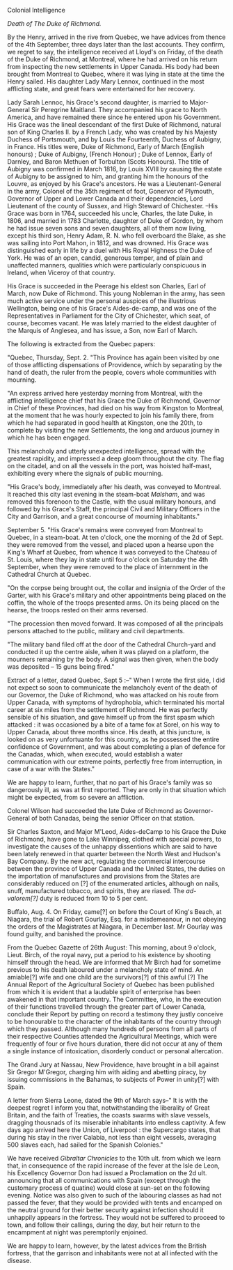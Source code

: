 Colonial Intelligence*Death  of The Duke  of Richmond.*By the Henry, arrived in the rive from Quebec, we have advices from thence of the 4th September, three days later than the last accounts. They confirm, we regret to say, the intelligence received at Lloyd's on Friday, of the death of the Duke of Richmond, at Montreal, where he had arrived on his return from inspecting the new settlements in Upper Canada. His body had been brought from Montreal to Quebec, where it was lying in state at the time the Henry sailed. His daughter Lady Mary Lennox, continued in the most afflicting state, and great fears were entertained for her recovery.Lady Sarah Lennoc, his Grace's second daughter, is married to Major-General Sir Peregrine Maitland. They accompanied his grace to North America, and have remained there since he entered upon his Government. His Grace was the lineal descendant of the first Duke of Richmond, natural son of King Charles II. by a French Lady, who was created by his Majesty Duchess of Portsmouth, and by Louis the Fourteenth, Duchess of Aubigny, in France. His titles were, Duke of Richmond, Early of March (English honours) ; Duke of Aubigny, (French Honour) ; Duke of Lennox, Early of Darnley, and Baron Methuen of Torbulton (Scots Honours). The title of Aubigny was confirmed in March 1816, by Louis XVIII by causing the estate of Aubigny to be assigned to him, and granting him the honours of the Louvre, as enjoyed by his Grace's ancestors. He was a Lieutenant-General in the army, Colonel of the 35th regiment of foot, Gonervor of Plymouth, Governor of Upper and Lower Canada and their dependencies, Lord Lieutenant of the county of Sussex, and High Steward of Chichester. –His Grace was born in 1764, succeeded his uncle, Charles, the late Duke, in 1806, and married in 1783 Charlotte, daughter of Duke of Gordon, by whom he had issue seven sons and seven daughters, all of them now living, except his third son, Henry Adam, R. N. who fell overboard the Blake, as she was sailing into Port Mahon, in 1812, and was drowned. His Grace was distinguished early in life by a duel with His Royal Highness the Duke of York. He was of an open, candid, generous temper, and of plain and unaffected manners, qualities which were particularly conspicuous in Ireland, when Viceroy of that country.His Grace is succeeded in the Peerage his eldest son Charles, Earl of March, now Duke of Richmond. This young Nobleman in the army, has seen much active service under the personal auspices of the illustrious Wellington, being one of his Grace's Aides-de-camp, and was one of the Representatives in Parliament for the City of Chichester, which seat, of course, becomes vacant. He was lately married to the eldest daughter of the Marquis of Anglesea, and has issue, a Son, now Earl of March.The following is extracted from the Quebec papers:"Quebec, Thursday, Sept. 2. "This Province has again been visited by one of those afflicting dispensations of Providence, which by separating by the hand of death, the ruler from the people, covers whole communities with mourning."An express arrived here yesterday morning from Montreal, with the afflicting intelligence chief that his Grace the Duke of Richmond, Governor in Chief of these Provinces, had died on his way from Kingston to Montreal, at the moment that he was hourly expected to join his family there, from which he had separated in good health at Kingston, one the 20th, to complete by visiting the new Settlements, the long and arduous journey in which he has been engaged.This melancholy and utterly unexpected intelligence, spread with the greatest rapidity, and impressed a deep gloom throughout the city. The flag on the citadel, and on all the vessels in the port, was hoisted half-mast, exhibiting every where the signals of public mourning."His Grace's body, immediately after his death, was conveyed to Montreal. It reached this city last evening in the steam-boat *Malsham*, and was removed this forenoon to the Castle, with the usual military honours, and followed by his Grace's Staff, the principal Civil and Military Officers in the City and Garrison, and a great concourse of mourning inhabitants."September 5. "His Grace's remains were conveyed from Montreal to Quebec, in a steam-boat. At ten o'clock, one the morning of the 2d of Sept. they were removed from the vessel, and placed upon a hearse upon the King's Wharf at Quebec, from whence it was conveyed to the Chateau of St. Louis, where they lay in state until four o'clock on Saturday the 4th September, when they were removed to the place of internment in the Cathedral Church at Quebec."On the corpse being brought out, the collar and insignia of the Order of the Garter, with his Grace's military and other appointments being placed on the coffin, the whole of the troops presented arms. On its being placed on the hearse, the troops rested on their arms reversed."The procession then moved forward. It was composed of all the principals persons attached to the public, military and civil departments."The military band filed off at the door of the Cathedral Church-yard and conducted it up the centre aisle, when it was played on a platform, the mourners remaining by the body. A signal was then given, when the body was deposited – 15 guns being fired."Extract of a letter, dated Quebec, Sept 5 :–" When I wrote the first side, I did not expect so soon to communicate the melancholy event of the death of our Governor, the Duke of Richmond, who was attacked on his route from Upper Canada, with symptoms of hydrophobia, which terminated his mortal career at six miles from the settlement of Richmond. He was perfectly sensible of his situation, and gave himself up from the first spasm which attacked : it was occasioned by a bite of a tame fox at Sorel, on his way to Upper Canada, about three months since. His death, at this juncture, is looked on as very unfortuante for this country, as he possessed the entire confidence of Government, and was about completing a plan of defence for the Canadas, which, when executed, would establish a water communication with our extreme points, perfectly free from interruption, in case of a war with the States."We are happy to learn, further, that no part of his Grace's family was so dangerously ill, as was at first reported. They are only in that situation which might be expected, from so severe an affliction.Colonel Wilson had succeeded the late Duke of Richmond as Governor-General of both Canadas, being the senior Officer on that station.Sir Charles Saxton, and Major M'Leod, Aides-deCamp to his Grace the Duke of Richmond, have gone to Lake Winnipeg, clothed with special powers, to investigate the causes of the unhappy dissentions which are said to have been lately renewed in that quarter between the North West and Hudson's Bay Company. By the new act, regulating the commercial intercourse between the province of Upper Canada and the United States, the duties on the importation of manufactures and provisions from the States are considerably reduced on [?] of the enumerated articles, although on nails, snuff, manufactured tobacco, and spirits, they are riased. The *ad-valorem[?]*  duty is reduced from 10 to 5 per cent.Buffalo, Aug. 4. On Friday, came[?] on before the Court of King's Beach, at Niagara, the trial of Robert Gourlay, Esq. for a misdemeanour, in not obeying the orders of the Magistrates at Niagara, in December last. Mr Gourlay was found guilty, and banished the province.From the Quebec Gazette of 26th August: This morning, about 9 o'clock, Lieut. Birch, of the royal navy, put a period to his existence by shooting himself through the head. We are informed that Mr Birch had for sometime previous to his death laboured under a melancholy state of mind. An amiable[?] wife and one child are the survivors[?] of this awful [?] The Annual Report of the Agricultural Society of Quebec has been published from which it is evident that a laudable spirit of enterprise has been awakened in that important country. The Committee, who, in the execution of their functions travelled through the greater part of Lower Canada, conclude their Report by putting on record a testimony they justly conceive to be honourable to the character of the inhabitants of the country through which they passed. Although many hundreds of persons from all parts of their respective Counties attended the Agricultural Meetings, which were frequently of four or five hours duration, there did not occur at any of them a single instance of intoxication, disorderly conduct or personal altercation.The Grand Jury at Nassau, New Providence, have brought in a bill against Sir Gregor M'Gregor, charging him with aiding and abetting piracy, by issuing commissions in the Bahamas, to subjects of Power in unity[?] with Spain.A letter from Sierra Leone, dated the 9th of March says–" It is with the deepest regret I inform you that, notwithstanding the liberality of Great Britain, and the faith of Treaties, the coasts swarms with slave vessels, dragging thousnads of its miserable inhabitants into endless captivity. A few days ago arrived here the Union, of Liverpool : the Supercargo states, that during his stay in the river Calabia, not less than eight vessels, averaging 500 slaves each, had sailed for the Spanish Colonies."We have received *Gibraltar Chronicles*  to the 10th ult. from which we learn that, in consequence of the rapid increase of the fever at the Isle de Leon, his Excellency Governor Don had issued a Proclamation on the 2d ult. announcing that all communications with Spain (except through the customary process of quatine) would close at sun-set on the following evening. Notice was also given to such of the labouring classes as had not passed the fever, that they would be provided with tents and encamped on the neutral ground for their better security against infection should it unhappily appears in the fortress. They would not be suffered to proceed to town, and follow their callings, during the day, but heir return to the encampment at night was peremptorily enjoined.We are happy to learn, however, by the latest advices from the British fortress, that the garrison and inhabitants were not at all infected with the disease.